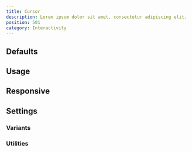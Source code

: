 ```yaml
---
title: Cursor
description: Lorem ipsum dolor sit amet, consectetur adipiscing elit.
position: 501
category: Interactivity
---
```


## Defaults

<TableGenerateCommon
  :rules="{
    'cursor-auto': ['cursor: auto;'],
    'cursor-default': ['cursor: default;'],
    'cursor-pointer': ['cursor: pointer;'],
    'cursor-wait': ['cursor: wait;'],
    'cursor-text': ['cursor: text;'],
    'cursor-move': ['cursor: move;'],
    'cursor-help': ['cursor: help;'],
    'cursor-not-allowed': ['cursor: not-allowed;'],
}"></TableGenerateCommon>

## Usage

## Responsive

## Settings

### Variants

### Utilities
